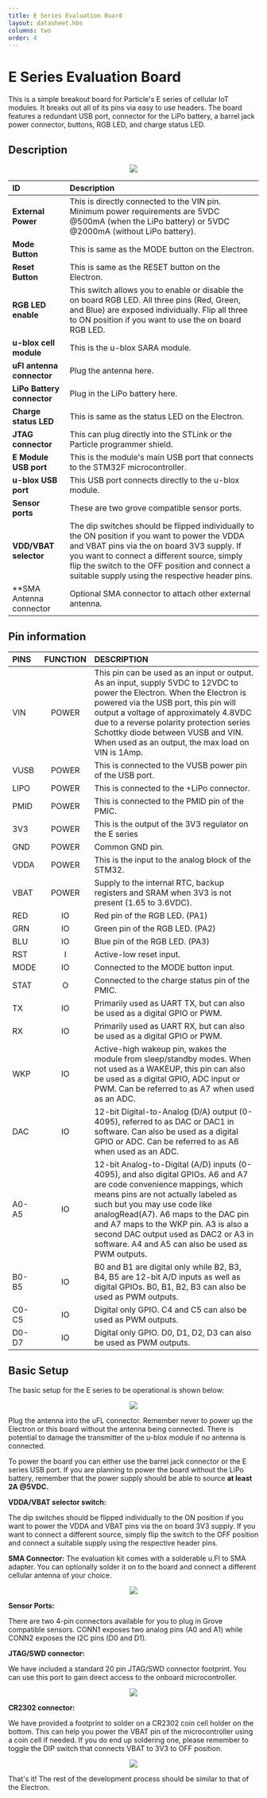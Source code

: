 ```yaml
---
title: E Series Evaluation Board
layout: datasheet.hbs
columns: two
order: 4
---
```

# E Series Evaluation Board

This is a simple breakout board for Particle's E series of cellular IoT modules. It breaks out all of its pins via easy to use headers. The board features a redundant USB port, connector for the LiPo battery, a barrel jack power connector, buttons, RGB LED, and charge status LED.

## Description

<div align=center><img src="/assets/images/e-series/illustrations/e0-dev-description.png"></div>

| ID 					    | Description                                      |
|:--------------------------|:-------------------------------------------------|
| **External Power**        | This is directly connected to the VIN pin. Minimum power requirements are 5VDC @500mA (when the LiPo battery) or 5VDC @2000mA (without LiPo battery).|
| **Mode Button**           |This is same as the MODE button on the Electron.|
| **Reset Button**          |This is same as the RESET button on the Electron. |
| **RGB LED enable**        | This switch allows you to enable or disable the on board RGB LED. All three pins (Red, Green, and Blue) are exposed individually. Flip all three to ON position if you want to use the on board RGB LED. |
| **u-blox cell module**    | This is the u-blox SARA module.|
| **uFl antenna connector** |Plug the antenna here. |
| **LiPo Battery connector**| Plug in the LiPo battery here.|
| **Charge status LED**     | This is same as the status LED on the Electron.|
| **JTAG connector**        | This can plug directly into the STLink or the Particle programmer shield.|
| **E Module USB port**       | This is the module's main USB port that connects to the STM32F microcontroller.|
| **u-blox USB port**         | This USB port connects directly to the u-blox module.|
| **Sensor ports**			| These are two grove compatible sensor ports.|
| **VDD/VBAT selector**     | The dip switches should be flipped individually to the ON position if you want to power the VDDA and VBAT pins via the on board 3V3 supply. If you want to connect a different source, simply flip the switch to the OFF position and connect a suitable supply using the respective header pins.|
| **SMA Antenna connector   | Optional SMA connector to attach other external antenna.|


## Pin information

| PINS | FUNCTION | DESCRIPTION|
|:-----|:--------:|:-----------|
| VIN  | POWER    | This pin can be used as an input or output. As an input, supply 5VDC to 12VDC to power the Electron. When the Electron is powered via the USB port, this pin will output a voltage of approximately 4.8VDC due to a reverse polarity protection series Schottky diode between VUSB and VIN. When used as an output, the max load on VIN is 1Amp.	|
| VUSB | POWER    | This is connected to the VUSB power pin of the USB port. |
| LIPO | POWER    | This is connected to the +LiPo connector.				|
| PMID | POWER    | This is connected to the PMID pin of the PMIC.			|
| 3V3  | POWER    | This is the output of the 3V3 regulator on the E series		|
| GND  | POWER    | Common GND pin. 											|
| VDDA | POWER    | This is the input to the analog block of the STM32.		|
| VBAT | POWER    | Supply to the internal RTC, backup registers and SRAM when 3V3 is not present (1.65 to 3.6VDC).	|
| RED  | IO       | Red pin of the RGB LED. (PA1)
| GRN  | IO       | Green pin of the RGB LED. (PA2)
| BLU  | IO       | Blue pin of the RGB LED. (PA3)
| RST  | I        | Active-low reset input.
| MODE | IO       | Connected to the MODE button input.
| STAT | O        | Connected to the charge status pin of the PMIC.
| TX   | IO       | Primarily used as UART TX, but can also be used as a digital GPIO or PWM.|
| RX   | IO       | Primarily used as UART RX, but can also be used as a digital GPIO or PWM.|
| WKP  | IO       | Active-high wakeup pin, wakes the module from sleep/standby modes. When not used as a WAKEUP, this pin can also be used as a digital GPIO, ADC input or PWM. Can be referred to as A7 when used as an ADC.|
| DAC  | IO       | 12-bit Digital-to-Analog (D/A) output (0-4095), referred to as DAC or DAC1 in software. Can also be used as a digital GPIO or ADC. Can be referred to as A6 when used as an ADC.|
| A0-A5| IO       | 12-bit Analog-to-Digital (A/D) inputs (0-4095), and also digital GPIOs. A6 and A7 are code convenience mappings, which means pins are not actually labeled as such but you may use code like analogRead(A7). A6 maps to the DAC pin and A7 maps to the WKP pin. A3 is also a second DAC output used as DAC2 or A3 in software. A4 and A5 can also be used as PWM outputs.|
| B0-B5| IO       | B0 and B1 are digital only while B2, B3, B4, B5 are 12-bit A/D inputs as well as digital GPIOs. B0, B1, B2, B3 can also be used as PWM outputs.|
| C0-C5| IO       | Digital only GPIO. C4 and C5 can also be used as PWM outputs.
| D0-D7| IO       | Digital only GPIO. D0, D1, D2, D3 can also be used as PWM outputs.|

## Basic Setup

The basic setup for the E series to be operational is shown below:

<div align=center><img src="/assets/images/e-series/illustrations/e0-dev-setup.png"></div>

Plug the antenna into the uFL connector. Remember never to power up the Electron or this board without the antenna being connected. There is potential to damage the transmitter of the u-blox module if no antenna is connected.

To power the board you can either use the barrel jack connector or the E series USB port. If you are planning to power the board without the LiPo battery, remember that the power supply should be able to source **at least 2A @5VDC.**

**VDDA/VBAT selector switch:** 

The dip switches should be flipped individually to the ON position if you want to power the VDDA and VBAT pins via the on board 3V3 supply. If you want to connect a different source, simply flip the switch to the OFF position and connect a suitable supply using the respective header pins.

**SMA Connector:** The evaluation kit comes with a solderable u.Fl to SMA adapter. You can optionally solder it on to the board and connect a different cellular antenna of your choice. 

<div align=center><img src="/assets/images/e-series/illustrations/e0-dev-sma.png"></div>


**Sensor Ports:** 

There are two 4-pin connectors available for you to plug in Grove compatible sensors. CONN1 exposes two analog pins (A0 and A1) while CONN2 exposes the I2C pins (D0 and D1).

**JTAG/SWD connector:** 

We have included a standard 20 pin JTAG/SWD connector footprint. You can use this port to gain direct access to the onboard microcontroller. 

<div align=center><img src="/assets/images/e-series/illustrations/e0-dev-jtag.png"></div>


**CR2302 connector:**

We have provided a footprint to solder on a CR2302 coin cell holder on the bottom. This can help you power the VBAT pin of the microcontroller using a coin cell if needed. If you do end up soldering one, please remember to toggle the DIP switch that connects VBAT to 3V3 to OFF position.

<div align=center><img src="/assets/images/e-series/illustrations/e0-dev-bottom.png"></div>


That's it! The rest of the development process should be similar to that of the Electron.

